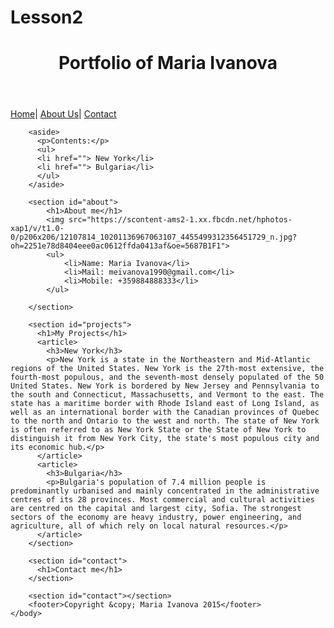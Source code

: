 # Lesson2<!DOCTYPE html>
<html>
    <head>
        <title>Portfolio - Maria Ivanova</title>
        <link rel="stylesheet" href="homework2.css">
    </head>
    <body>
        <header>
            <h1>Portfolio of Maria Ivanova</h1>
        </header>
        <nav>
            <a href="">Home</a>|
            <a href="">About Us</a>|
            <a href="">Contact</a>
        </nav>

        <aside>
          <p>Contents:</p>
          <ul>
          <li href=""> New York</li>
          <li href=""> Bulgaria</li>
          </ul>
        </aside>
        
        <section id="about">
            <h1>About me</h1>
            <img src="https://scontent-ams2-1.xx.fbcdn.net/hphotos-xap1/v/t1.0-0/p206x206/12107814_10201136967063107_4455499312356451729_n.jpg?oh=2251e78d8404eee0ac0612ffda0413af&oe=5687B1F1">
            <ul>
                <li>Name: Maria Ivanova</li>
                <li>Mail: meivanova1990@gmail.com</li>
                <li>Mobile: +359884888333</li>
            </ul>
          
        </section>
        
        <section id="projects">
          <h1>My Projects</h1>
          <article>
            <h3>New York</h3>
            <p>New York is a state in the Northeastern and Mid-Atlantic regions of the United States. New York is the 27th-most extensive, the fourth-most populous, and the seventh-most densely populated of the 50 United States. New York is bordered by New Jersey and Pennsylvania to the south and Connecticut, Massachusetts, and Vermont to the east. The state has a maritime border with Rhode Island east of Long Island, as well as an international border with the Canadian provinces of Quebec to the north and Ontario to the west and north. The state of New York is often referred to as New York State or the State of New York to distinguish it from New York City, the state's most populous city and its economic hub.</p>
          </article>
          <article>
            <h3>Bulgaria</h3>
            <p>Bulgaria's population of 7.4 million people is predominantly urbanised and mainly concentrated in the administrative centres of its 28 provinces. Most commercial and cultural activities are centred on the capital and largest city, Sofia. The strongest sectors of the economy are heavy industry, power engineering, and agriculture, all of which rely on local natural resources.</p>
          </article>
        </section>
        
        <section id="contact">
          <h1>Contact me</h1>
        </section>
        
        <section id="contact"></section>
        <footer>Copyright &copy; Maria Ivanova 2015</footer>
    </body>
</html>
